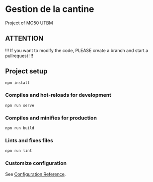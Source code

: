 # Gestion de la cantine
Project of MO50 UTBM

## ATTENTION
!!! If you want to modify the code, PLEASE create a branch and start a pullrequest !!!

## Project setup
```
npm install
```

### Compiles and hot-reloads for development
```
npm run serve
```

### Compiles and minifies for production
```
npm run build
```

### Lints and fixes files
```
npm run lint
```

### Customize configuration
See [Configuration Reference](https://cli.vuejs.org/config/).
